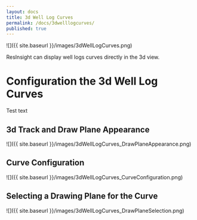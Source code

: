 ```yaml
---
layout: docs
title: 3d Well Log Curves
permalink: /docs/3dwelllogcurves/
published: true
---
```


![]({{ site.baseurl }}/images/3dWellLogCurves.png)

ResInsight can display well logs curves directly in the 3d view.

# Configuration the 3d Well Log Curves
Test text

## 3d Track and Draw Plane Appearance
![]({{ site.baseurl }}/images/3dWellLogCurves_DrawPlaneAppearance.png)

## Curve Configuration
![]({{ site.baseurl }}/images/3dWellLogCurves_CurveConfiguration.png)

## Selecting a Drawing Plane for the Curve
![]({{ site.baseurl }}/images/3dWellLogCurves_DrawPlaneSelection.png)
